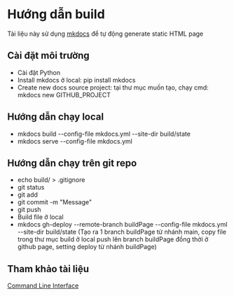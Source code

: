 # Hướng dẫn build
Tài liệu này sử dụng [mkdocs](https://www.mkdocs.org/) để tự động generate static HTML page
## Cài đặt môi trường
- Cài đặt Python
- Install mkdocs ở local: pip install mkdocs
- Create new docs source project: tại thư mục muốn tạo, chạy cmd: mkdocs new GITHUB_PROJECT
## Hướng dẫn chạy local
- mkdocs build --config-file mkdocs.yml --site-dir build/state
- mkdocs serve --config-file mkdocs.yml
## Hướng dẫn chạy trên git repo
- echo build/ > .gitignore
- git status
- git add <files>
- git commit -m "Message"
- git push
- Build file ở local
- mkdocs gh-deploy --remote-branch buildPage --config-file mkdocs.yml --site-dir build/state
(Tạo ra 1 branch buildPage từ nhánh main, copy file trong thư mục build ở local push lên branch buildPage đồng thời ở github page, setting deploy từ nhánh buildPage)
## Tham khảo tài liệu
[Command Line Interface](https://www.mkdocs.org/user-guide/cli/)